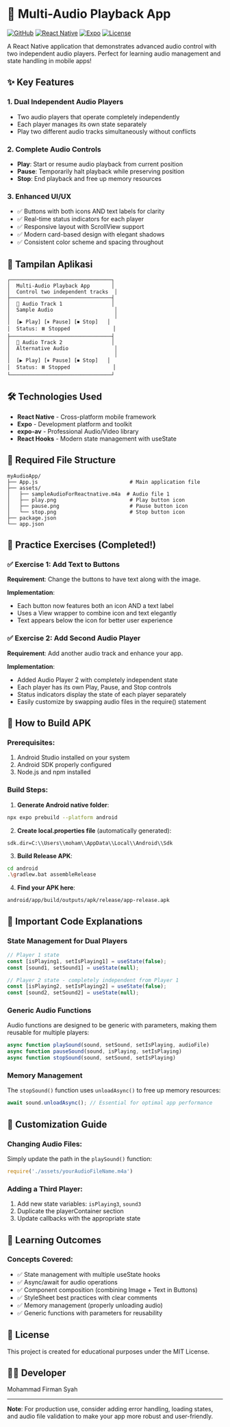 # 🎵 Multi-Audio Playback App

[![GitHub](https://img.shields.io/badge/GitHub-myAudioApp-blue?logo=github)](https://github.com/mohammadfirmansyah/myAudioApp)
[![React Native](https://img.shields.io/badge/React%20Native-0.81.5-blue?logo=react)](https://reactnative.dev/)
[![Expo](https://img.shields.io/badge/Expo-~54.0.20-000020?logo=expo)](https://expo.dev/)
[![License](https://img.shields.io/badge/License-MIT-green.svg)](LICENSE)

A React Native application that demonstrates advanced audio control with two independent audio players. Perfect for learning audio management and state handling in mobile apps!

## ✨ Key Features

### 1. **Dual Independent Audio Players**
- Two audio players that operate completely independently
- Each player manages its own state separately
- Play two different audio tracks simultaneously without conflicts

### 2. **Complete Audio Controls**
- **Play**: Start or resume audio playback from current position
- **Pause**: Temporarily halt playback while preserving position
- **Stop**: End playback and free up memory resources

### 3. **Enhanced UI/UX**
- ✅ Buttons with both icons AND text labels for clarity
- ✅ Real-time status indicators for each player
- ✅ Responsive layout with ScrollView support
- ✅ Modern card-based design with elegant shadows
- ✅ Consistent color scheme and spacing throughout

## 📱 Tampilan Aplikasi

```
┌─────────────────────────────────┐
│  Multi-Audio Playback App       │
│  Control two independent tracks  │
├─────────────────────────────────┤
│  🎵 Audio Track 1                │
│  Sample Audio                    │
│                                  │
│  [▶ Play] [⏸ Pause] [⏹ Stop]   │
│  Status: ⏸️ Stopped              │
├─────────────────────────────────┤
│  🎵 Audio Track 2                │
│  Alternative Audio               │
│                                  │
│  [▶ Play] [⏸ Pause] [⏹ Stop]   │
│  Status: ⏸️ Stopped              │
└─────────────────────────────────┘
```

## 🛠️ Technologies Used

- **React Native** - Cross-platform mobile framework
- **Expo** - Development platform and toolkit
- **expo-av** - Professional Audio/Video library
- **React Hooks** - Modern state management with useState

## 📂 Required File Structure

```
myAudioApp/
├── App.js                              # Main application file
├── assets/
│   ├── sampleAudioForReactnative.m4a  # Audio file 1
│   ├── play.png                        # Play button icon
│   ├── pause.png                       # Pause button icon
│   └── stop.png                        # Stop button icon
├── package.json
└── app.json
```

## 🎯 Practice Exercises (Completed!)

### ✅ Exercise 1: Add Text to Buttons
**Requirement**: Change the buttons to have text along with the image.

**Implementation**:
- Each button now features both an icon AND a text label
- Uses a View wrapper to combine icon and text elegantly
- Text appears below the icon for better user experience

### ✅ Exercise 2: Add Second Audio Player
**Requirement**: Add another audio track and enhance your app.

**Implementation**:
- Added Audio Player 2 with completely independent state
- Each player has its own Play, Pause, and Stop controls
- Status indicators display the state of each player separately
- Easily customize by swapping audio files in the require() statement

## 🚀 How to Build APK

### Prerequisites:
1. Android Studio installed on your system
2. Android SDK properly configured
3. Node.js and npm installed

### Build Steps:

1. **Generate Android native folder**:
```bash
npx expo prebuild --platform android
```

2. **Create local.properties file** (automatically generated):
```properties
sdk.dir=C:\\Users\\moham\\AppData\\Local\\Android\\Sdk
```

3. **Build Release APK**:
```bash
cd android
.\gradlew.bat assembleRelease
```

4. **Find your APK here**:
```
android/app/build/outputs/apk/release/app-release.apk
```

## 📝 Important Code Explanations

### State Management for Dual Players
```javascript
// Player 1 state
const [isPlaying1, setIsPlaying1] = useState(false);
const [sound1, setSound1] = useState(null);

// Player 2 state - completely independent from Player 1
const [isPlaying2, setIsPlaying2] = useState(false);
const [sound2, setSound2] = useState(null);
```

### Generic Audio Functions
Audio functions are designed to be generic with parameters, making them reusable for multiple players:
```javascript
async function playSound(sound, setSound, setIsPlaying, audioFile)
async function pauseSound(sound, isPlaying, setIsPlaying)
async function stopSound(sound, setSound, setIsPlaying)
```

### Memory Management
The `stopSound()` function uses `unloadAsync()` to free up memory resources:
```javascript
await sound.unloadAsync(); // Essential for optimal app performance
```

## 🎨 Customization Guide

### Changing Audio Files:
Simply update the path in the `playSound()` function:
```javascript
require('./assets/yourAudioFileName.m4a')
```

### Adding a Third Player:
1. Add new state variables: `isPlaying3`, `sound3`
2. Duplicate the playerContainer section
3. Update callbacks with the appropriate state

## 📖 Learning Outcomes

### Concepts Covered:
- ✅ State management with multiple useState hooks
- ✅ Async/await for audio operations
- ✅ Component composition (combining Image + Text in Buttons)
- ✅ StyleSheet best practices with clear comments
- ✅ Memory management (properly unloading audio)
- ✅ Generic functions with parameters for reusability

## 📄 License

This project is created for educational purposes under the MIT License.

## 👨‍💻 Developer

Mohammad Firman Syah

---
**Note**: For production use, consider adding error handling, loading states, and audio file validation to make your app more robust and user-friendly.
